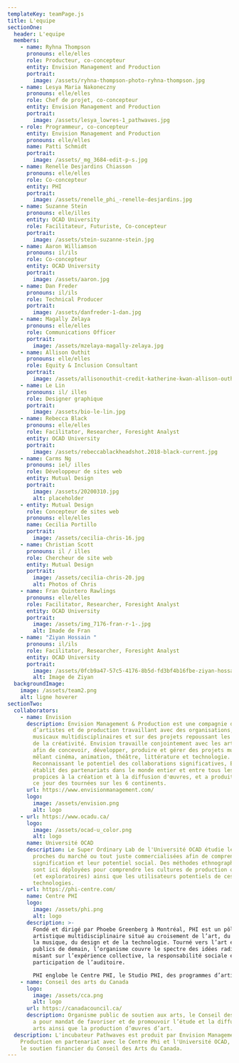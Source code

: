 ```yaml
---
templateKey: teamPage.js
title: L'equipe
sectionOne:
  header: L'equipe
  members:
    - name: Ryhna Thompson
      pronouns: elle/elles
      role: Producteur, co-concepteur
      entity: Envision Management and Production
      portrait:
        image: /assets/ryhna-thompson-photo-ryhna-thompson.jpg
    - name: Lesya Maria Nakoneczny
      pronouns: elle/elles
      role: Chef de projet, co-concepteur
      entity: Envision Management and Production
      portrait:
        image: /assets/lesya_lowres-1_pathwaves.jpg
    - role: Programmeur, co-concepteur
      entity: Envision Management and Production
      pronouns: elle/elles
      name: Patti Schmidt
      portrait:
        image: /assets/_mg_3684-edit-p-s.jpg
    - name: Renelle Desjardins Chiasson
      pronouns: elle/elles
      role: Co-concepteur
      entity: PHI
      portrait:
        image: /assets/renelle_phi_-renelle-desjardins.jpg
    - name: Suzanne Stein
      pronouns: elle/illes
      entity: OCAD University
      role: Facilitateur, Futuriste, Co-concepteur
      portrait:
        image: /assets/stein-suzanne-stein.jpg
    - name: Aaron Williamson
      pronouns: il/ils
      role: Co-concepteur
      entity: OCAD University
      portrait:
        image: /assets/aaron.jpg
    - name: Dan Freder
      pronouns: il/ils
      role: Technical Producer
      portrait:
        image: /assets/danfreder-1-dan.jpg
    - name: Magally Zelaya
      pronouns: elle/elles
      role: Communications Officer
      portrait:
        image: /assets/mzelaya-magally-zelaya.jpg
    - name: Allison Outhit
      pronouns: elle/elles
      role: Equity & Inclusion Consultant
      portrait:
        image: /assets/allisonouthit-credit-katherine-kwan-allison-outhit.jpg
    - name: Le Lin
      pronouns: il/ illes
      role: Designer graphique
      portrait:
        image: /assets/bio-le-lin.jpg
    - name: Rebecca Black
      pronouns: elle/elles
      role: Facilitator, Researcher, Foresight Analyst
      entity: OCAD University
      portrait:
        image: /assets/rebeccablackheadshot.2018-black-current.jpg
    - name: Carms Ng
      pronouns: iel/ illes
      role: Développeur de sites web
      entity: Mutual Design
      portrait:
        image: /assets/20200310.jpg
        alt: placeholder
    - entity: Mutual Design
      role: Concepteur de sites web
      pronouns: elle/elles
      name: Cecilia Portillo
      portrait:
        image: /assets/cecilia-chris-16.jpg
    - name: Christian Scott
      pronouns: il / illes
      role: Chercheur de site web
      entity: Mutual Design
      portrait:
        image: /assets/cecilia-chris-20.jpg
        alt: Photos of Chris
    - name: Fran Quintero Rawlings
      pronouns: elle/elles
      role: Facilitator, Researcher, Foresight Analyst
      entity: OCAD University
      portrait:
        image: /assets/img_7176-fran-r-1-.jpg
        alt: Imade de Fran
    - name: "Ziyan Hossain "
      pronouns: il/ils
      role: Facilitator, Researcher, Foresight Analyst
      entity: OCAD University
      portrait:
        image: /assets/0fcb9a47-57c5-4176-8b5d-fd3bf4b16fbe-ziyan-hossain.jpg
        alt: Image de Ziyan
  backgroundImage:
    image: /assets/team2.png
    alt: ligne hoverer
sectionTwo:
  collaborators:
    - name: Envision
      description: Envision Management & Production est une compagnie de gestion
        d’artistes et de production travaillant avec des organisations, artistes
        musicaux multidisciplinaires et sur des projets repoussant les limites
        de la créativité. Envision travaille conjointement avec les artistes
        afin de concevoir, développer, produire et gérer des projets musicaux
        mêlant cinéma, animation, théâtre, littérature et technologie.
        Reconnaissant le potentiel des collaborations significatives, Envision
        établit des partenariats dans le monde entier et entre tous les secteurs
        propices à la création et à la diffusion d'œuvres, et a produit jusqu'à
        ce jour des tournées sur les 6 continents.
      url: https://www.envisionmanagement.com/
      logo:
        image: /assets/envision.png
        alt: logo
    - url: https://www.ocadu.ca/
      logo:
        image: /assets/ocad-u_color.png
        alt: logo
      name: Université OCAD
      description: Le Super Ordinary Lab de l'Université OCAD étudie les technologies
        proches du marché ou tout juste commercialisées afin de comprendre leur
        signification et leur potentiel social. Des méthodes ethnographiques
        sont ici déployées pour comprendre les cultures de production originales
        (et exploratoires) ainsi que les utilisateurs potentiels de ces
        technologies.
    - url: https://phi-centre.com/
      name: Centre PHI
      logo:
        image: /assets/phi.png
        alt: logo
      description: >-
        Fondé et dirigé par Phoebe Greenberg à Montréal, PHI est un pôle
        artistique multidisciplinaire situé au croisement de l’art, du film, de
        la musique, du design et de la technologie. Tourné vers l’art et les
        publics de demain, l’organisme couvre le spectre des idées radicales en
        misant sur l’expérience collective, la responsabilité sociale et la
        participation de l’auditoire.

        PHI englobe le Centre PHI, le Studio PHI, des programmes d’artistes en résidence et la Fondation PHI pour l’art contemporain. Grâce à une programmation éclectique et une prédilection pour la création de contenus, PHI favorise les rencontres imprévues entre artistes et publics.
    - name: Conseil des arts du Canada
      logo:
        image: /assets/cca.png
        alt: logo
      url: https://canadacouncil.ca/
      description: Organisme public de soutien aux arts, le Conseil des arts du Canada
        a pour mandat de favoriser et de promouvoir l’étude et la diffusion des
        arts ainsi que la production d’œuvres d’art.
  description: L'incubateur Pathwaves est produit par Envision Management &
    Production en partenariat avec le Centre Phi et l'Université OCAD, et avec
    le soutien financier du Conseil des Arts du Canada.
---
```

